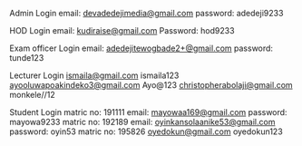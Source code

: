 Admin Login
email: devadedejimedia@gmail.com
password: adedeji9233

HOD Login
email: kudiraise@gmail.com
Password: hod9233


Exam officer Login
email: adedejitewogbade2+@gmail.com
password: tunde123

Lecturer Login
ismaila@gmail.com
ismaila123
ayooluwapoakindeko3@gmail.com
Ayo@123
christopherabolaji@gmail.com
monkele//12

Student Login
matric no: 191111
email: mayowaa169@gmail.com
password: mayowa9233
matric no: 192189
email: oyinkansolaanike53@gmail.com
password: oyin53
matric no: 195826
oyedokun@gmail.com
oyedokun123
